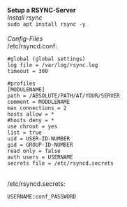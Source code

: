 **Setup a RSYNC-Server**\
*Install rsync*\
`sudo apt install rsync -y`\
\
*Config-Files*\
/etc/rsyncd.conf:

	#global (global settings)
	log file = /var/log/rsync.log
	timeout = 300
	
	#profiles
	[MODULENAME]
	path = /ABSOLUTE/PATH/AT/YOUR/SERVER
	comment = MODULENAME
	max connections = 2
	hosts allow = *
	#hosts deny = *
	use chroot = yes
	list = true
	uid = USER-ID-NUMBER
	gid = GROUP-ID-NUMBER
	read only = false
	auth users = USERNAME
	secrets file = /etc/rsyncd.secrets
\
/etc/rsyncd.secrets:

	USERNAME:conf_PASSWORD
